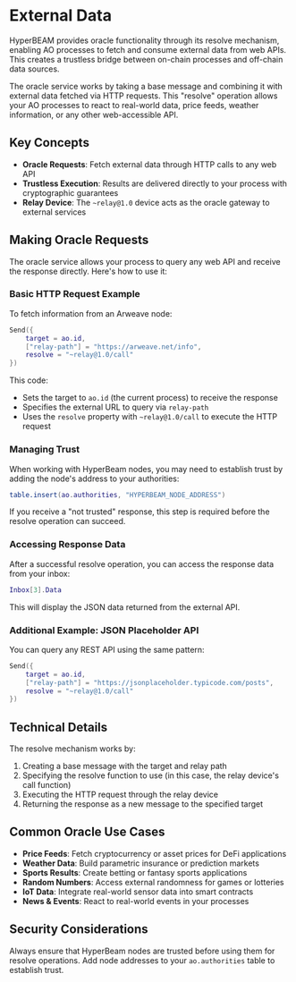 # External Data

HyperBEAM provides oracle functionality through its resolve mechanism, enabling AO processes to fetch and consume external data from web APIs. This creates a trustless bridge between on-chain processes and off-chain data sources.

The oracle service works by taking a base message and combining it with external data fetched via HTTP requests. This "resolve" operation allows your AO processes to react to real-world data, price feeds, weather information, or any other web-accessible API.

## Key Concepts

- **Oracle Requests**: Fetch external data through HTTP calls to any web API
- **Trustless Execution**: Results are delivered directly to your process with cryptographic guarantees
- **Relay Device**: The `~relay@1.0` device acts as the oracle gateway to external services

## Making Oracle Requests

The oracle service allows your process to query any web API and receive the response directly. Here's how to use it:

### Basic HTTP Request Example

To fetch information from an Arweave node:

```lua
Send({
    target = ao.id,
    ["relay-path"] = "https://arweave.net/info",
    resolve = "~relay@1.0/call"
})
```

This code:

- Sets the target to `ao.id` (the current process) to receive the response
- Specifies the external URL to query via `relay-path`
- Uses the `resolve` property with `~relay@1.0/call` to execute the HTTP request

### Managing Trust

When working with HyperBeam nodes, you may need to establish trust by adding the node's address to your authorities:

```lua
table.insert(ao.authorities, "HYPERBEAM_NODE_ADDRESS")
```

If you receive a "not trusted" response, this step is required before the resolve operation can succeed.

### Accessing Response Data

After a successful resolve operation, you can access the response data from your inbox:

```lua
Inbox[3].Data
```

This will display the JSON data returned from the external API.

### Additional Example: JSON Placeholder API

You can query any REST API using the same pattern:

```lua
Send({
    target = ao.id,
    ["relay-path"] = "https://jsonplaceholder.typicode.com/posts",
    resolve = "~relay@1.0/call"
})
```

## Technical Details

The resolve mechanism works by:

1. Creating a base message with the target and relay path
2. Specifying the resolve function to use (in this case, the relay device's call function)
3. Executing the HTTP request through the relay device
4. Returning the response as a new message to the specified target

## Common Oracle Use Cases

- **Price Feeds**: Fetch cryptocurrency or asset prices for DeFi applications
- **Weather Data**: Build parametric insurance or prediction markets
- **Sports Results**: Create betting or fantasy sports applications
- **Random Numbers**: Access external randomness for games or lotteries
- **IoT Data**: Integrate real-world sensor data into smart contracts
- **News & Events**: React to real-world events in your processes

## Security Considerations

Always ensure that HyperBeam nodes are trusted before using them for resolve operations. Add node addresses to your `ao.authorities` table to establish trust.
